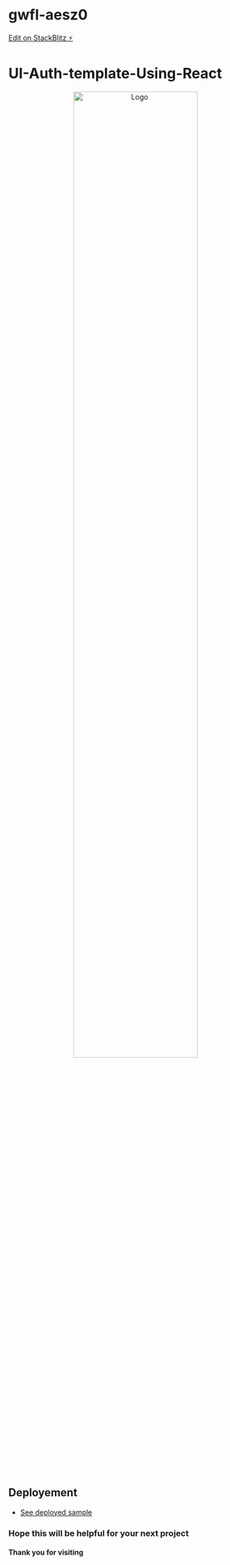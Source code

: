 # gwfl-aesz0

[Edit on StackBlitz ⚡️](https://stackblitz.com/@Leedabord)

# UI-Auth-template-Using-React

<p align="center">
  <a href="https://stackblitz.com/edit/gwfl-aesz0">
    <img src="images/CodeMergers-Banner.png" alt="Logo" width=70%>
  </a>
</p>

## Deployement
- [See deployed sample](https://react-ui-auth-template-code-mergers.netlify.app/)

### Hope this will be helpful for your next project
#### Thank you for visiting
